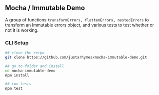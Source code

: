 ## Mocha / Immutable Demo

A group of functions `transformErrors, flattenErrors, nestedErrors` to transform an Immutable errors object, and various tests to test whether or not it is working.

### CLI Setup

```zsh
## clone the rerpo
git clone https://github.com/justarhymes/mocha-immutable-demo.git

## go to folder and install
cd mocha-immutable-demo
npm install

## run tests
npm test
```
